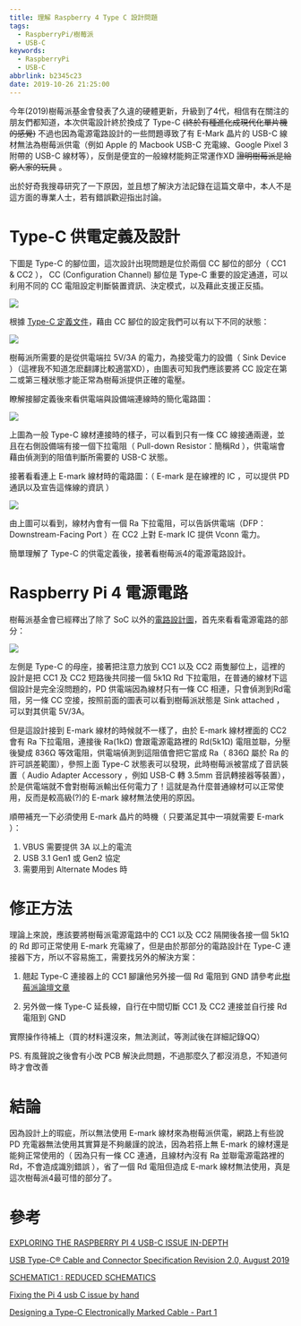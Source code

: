 ```yaml
---
title: 理解 Raspberry 4 Type C 設計問題
tags:
  - RaspberryPi/樹莓派
  - USB-C
keywords:
  - RaspberryPi
  - USB-C
abbrlink: b2345c23
date: 2019-10-26 21:25:00
---
```


今年(2019)樹莓派基金會發表了久違的硬體更新，升級到了4代，相信有在關注的朋友們都知道，本次供電設計終於換成了 Type-C ~~(終於有種進化成現代化單片機的感覺)~~
不過也因為電源電路設計的一些問題導致了有 E-Mark 晶片的 USB-C 線材無法為樹莓派供電（例如 Apple 的 Macbook USB-C 充電線、Google Pixel 3 附帶的 USB-C 線材等），反倒是便宜的一般線材能夠正常運作XD<!--more--> ~~證明樹莓派是給窮人家的玩具~~ 。

出於好奇我搜尋研究了一下原因，並且想了解決方法記錄在這篇文章中，本人不是這方面的專業人士，若有錯誤歡迎指出討論。

# Type-C 供電定義及設計

下圖是 Type-C 的腳位圖，這次設計出現問題是位於兩個 CC 腳位的部分（ CC1 & CC2 ），
CC (Configuration Channel) 腳位是 Type-C 重要的設定通道，可以利用不同的 CC 電阻設定判斷裝置資訊、決定模式，以及藉此支援正反插。

![](https://static.driftking.tw/2024/06/89fe7b3161fc9888632f6790be2da460.png)

根據 [Type-C 定義文件](https://www.usb.org/document-library/usb-type-cr-cable-and-connector-specification-revision-20-august-2019)，藉由 CC 腳位的設定我們可以有以下不同的狀態：

![](https://static.driftking.tw/2024/06/c72e97c6556f3077b4afde87447418a3.png)

樹莓派所需要的是從供電端拉 5V/3A 的電力，為接受電力的設備（ Sink Device ）（這裡我不知道怎麽翻譯比較適當XD），由圖表可知我們應該要將 CC 設定在第二或第三種狀態才能正常為樹莓派提供正確的電壓。

瞭解接腳定義後來看供電端與設備端連線時的簡化電路圖：

![](https://static.driftking.tw/2024/06/4f5242a32621c29b1f323b65f04d32a9.png)

上圖為一般 Type-C 線材連接時的樣子，可以看到只有一條 CC 線接通兩邊，並且在右側設備端有接一個下拉電阻（ Pull-down Resistor：簡稱Rd ），供電端會藉由偵測到的阻值判斷所需要的 USB-C 狀態。

接著看看連上 E-mark 線材時的電路圖：（ E-mark 是在線裡的 IC ，可以提供 PD 通訊以及宣告這條線的資訊 ）

![](https://static.driftking.tw/2024/06/9a82d33e02d0bceb5c473cb3d571947e.png)

由上圖可以看到，線材內會有一個 Ra 下拉電阻，可以告訴供電端（DFP：Downstream-Facing Port ）在 CC2 上對 E-mark IC 提供 Vconn 電力。

簡單理解了 Type-C 的供電定義後，接著看樹莓派4的電源電路設計。

# Raspberry Pi 4 電源電路

樹莓派基金會已經釋出了除了 SoC 以外的[電路設計圖](https://www.raspberrypi.org/documentation/hardware/raspberrypi/schematics/rpi_SCH_4b_4p0_reduced.pdf)，首先來看看電源電路的部分：

![](https://static.driftking.tw/2024/06/47815329825a90f8ca245e2781882358.png)

左側是 Type-C 的母座，接著把注意力放到 CC1 以及 CC2 兩隻腳位上，這裡的設計是把 CC1 及 CC2 短路後共同接一個 5k1Ω Rd 下拉電阻，在普通的線材下這個設計是完全沒問題的，PD 供電端因為線材只有一條 CC 相連，只會偵測到Rd電阻，另一條 CC 空接，按照前面的圖表可以看到樹莓派狀態是 Sink attached ，可以對其供電 5V/3A。

但是這設計接到 E-mark 線材的時候就不一樣了，由於 E-mark 線材裡面的 CC2 會有 Ra 下拉電阻，連接後 Ra(1kΩ) 會跟電源電路裡的 Rd(5k1Ω) 電阻並聯，分壓後變成 836Ω 等效電阻，供電端偵測到這阻值會把它當成 Ra（ 836Ω 屬於 Ra 的許可誤差範圍），參照上面 Type-C 狀態表可以發現，此時樹莓派被當成了音訊裝置（ Audio Adapter Accessory ，例如 USB-C 轉 3.5mm 音訊轉接器等裝置），於是供電端就不會對樹莓派輸出任何電力了！這就是為什麼普通線材可以正常使用，反而是較高級(?)的 E-mark 線材無法使用的原因。

順帶補充一下必須使用 E-mark 晶片的時機（ 只要滿足其中一項就需要 E-mark ）：

1. VBUS 需要提供 3A 以上的電流
2. USB 3.1 Gen1 或 Gen2 協定
3. 需要用到 Alternate Modes 時

# 修正方法

理論上來說，應該要將樹莓派電源電路中的 CC1 以及 CC2 隔開後各接一個 5k1Ω 的 Rd 即可正常使用 E-mark 充電線了，但是由於那部分的電路設計在 Type-C 連接器下方，所以不容易施工，需要找另外的解決方案：

1. 翹起 Type-C 連接器上的 CC1 腳讓他另外接一個 Rd 電阻到 GND 請參考此[樹莓派論壇文章](https://www.raspberrypi.org/forums/viewtopic.php?t=249975)
   
2. 另外做一條 Type-C 延長線，自行在中間切斷 CC1 及 CC2 連接並自行接 Rd電阻到 GND

實際操作待補上（買的材料還沒來，無法測試，等測試後在詳細記錄QQ）

PS. 有風聲說之後會有小改 PCB 解決此問題，不過那麼久了都沒消息，不知道何時才會改善

# 結論

因為設計上的瑕疵，所以無法使用 E-mark 線材來為樹莓派供電，網路上有些說 PD 充電器無法使用其實算是不夠嚴謹的說法，因為若搭上無 E-mark 的線材還是能夠正常使用的（ 因為只有一條 CC 連通，且線材內沒有 Ra 並聯電源電路裡的 Rd，不會造成識別錯誤 ），省了一個 Rd 電阻但造成 E-mark 線材無法使用，真是這次樹莓派4最可惜的部分了。

# 參考

[EXPLORING THE RASPBERRY PI 4 USB-C ISSUE IN-DEPTH](https://hackaday.com/2019/07/16/exploring-the-raspberry-pi-4-usb-c-issue-in-depth/)

[USB Type-C® Cable and Connector Specification Revision 2.0, August 2019](https://www.usb.org/document-library/usb-type-cr-cable-and-connector-specification-revision-20-august-2019)

[SCHEMATIC1 : REDUCED SCHEMATICS](https://www.raspberrypi.org/documentation/hardware/raspberrypi/schematics/rpi_SCH_4b_4p0_reduced.pdf)

[Fixing the Pi 4 usb C issue by hand](https://www.raspberrypi.org/forums/viewtopic.php?t=249975)

[Designing a Type-C Electronically Marked Cable - Part 1](https://www.ecnmag.com/article/2016/06/designing-type-c-electronically-marked-cable-part-1)